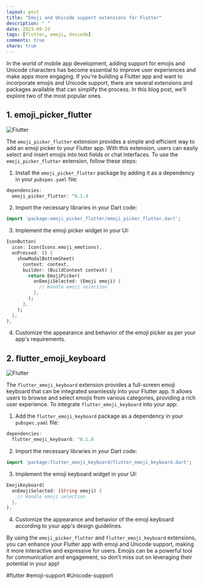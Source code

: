 ```yaml
---
layout: post
title: "Emoji and Unicode support extensions for Flutter"
description: " "
date: 2023-09-23
tags: [flutter, emoji, Unicode]
comments: true
share: true
---
```


In the world of mobile app development, adding support for emojis and Unicode characters has become essential to improve user experiences and make apps more engaging. If you're building a Flutter app and want to incorporate emojis and Unicode support, there are several extensions and packages available that can simplify the process. In this blog post, we'll explore two of the most popular ones.

## 1. emoji_picker_flutter

![Flutter](https://img.shields.io/badge/Flutter-Extension-blue)

The `emoji_picker_flutter` extension provides a simple and efficient way to add an emoji picker to your Flutter app. With this extension, users can easily select and insert emojis into text fields or chat interfaces. To use the `emoji_picker_flutter` extension, follow these steps:

1. Install the `emoji_picker_flutter` package by adding it as a dependency in your `pubspec.yaml` file:

```dart
dependencies:
  emoji_picker_flutter: ^0.1.4
```

2. Import the necessary libraries in your Dart code:

```dart
import 'package:emoji_picker_flutter/emoji_picker_flutter.dart';
```

3. Implement the emoji picker widget in your UI:

```dart
IconButton(
  icon: Icon(Icons.emoji_emotions),
  onPressed: () {
    showModalBottomSheet(
      context: context,
      builder: (BuildContext context) {
        return EmojiPicker(
          onEmojiSelected: (Emoji emoji) {
            // Handle emoji selection
          },
        );
      },
    );
  },
),
```

4. Customize the appearance and behavior of the emoji picker as per your app's requirements.

## 2. flutter_emoji_keyboard

![Flutter](https://img.shields.io/badge/Flutter-Extension-blue)

The `flutter_emoji_keyboard` extension provides a full-screen emoji keyboard that can be integrated seamlessly into your Flutter app. It allows users to browse and select emojis from various categories, providing a rich user experience. To integrate `flutter_emoji_keyboard` into your app:

1. Add the `flutter_emoji_keyboard` package as a dependency in your `pubspec.yaml` file:

```dart
dependencies:
  flutter_emoji_keyboard: ^0.1.0
```

2. Import the necessary libraries in your Dart code:

```dart
import 'package:flutter_emoji_keyboard/flutter_emoji_keyboard.dart';
```

3. Implement the emoji keyboard widget in your UI:

```dart
EmojiKeyboard(
  onEmojiSelected: (String emoji) {
    // Handle emoji selection
  },
),
```

4. Customize the appearance and behavior of the emoji keyboard according to your app's design guidelines.

By using the `emoji_picker_flutter` and `flutter_emoji_keyboard` extensions, you can enhance your Flutter app with emoji and Unicode support, making it more interactive and expressive for users. Emojis can be a powerful tool for communication and engagement, so don't miss out on leveraging their potential in your app!

#flutter #emoji-support #Unicode-support